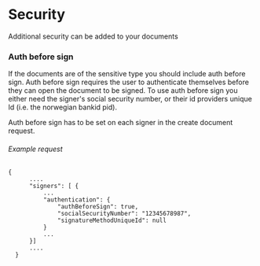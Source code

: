# Security

Additional security can be added to your documents

### Auth before sign

If the documents are of the sensitive type you should include auth before sign. Auth before sign requires the user to authenticate themselves before they can open the document to be signed. To use auth before sign you either need the signer's social security number, or their id providers unique Id \(i.e. the norwegian bankid pid\).

Auth before sign has to be set on each signer in the create document request.

###### Example request

```
{
      ....
      "signers": [ { 
          ...          
          "authentication": {
              "authBeforeSign": true,
              "socialSecurityNumber": "12345678987",
              "signatureMethodUniqueId": null
          }
          ...
      }]
      ....
  }
```



